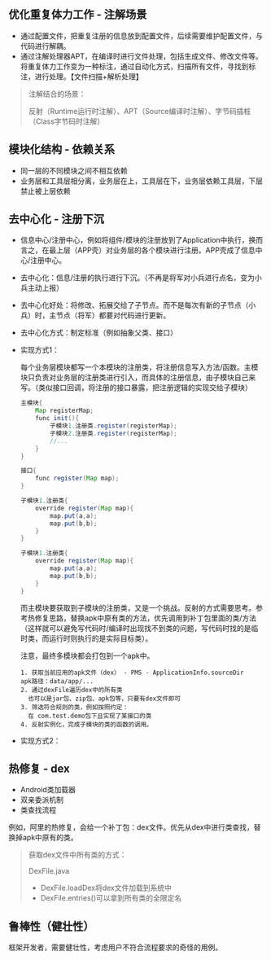 ## 优化重复体力工作 - 注解场景

- 通过配置文件，把重复注册的信息放到配置文件，后续需要维护配置文件，与代码进行解耦。
- 通过注解处理器APT，在编译时进行文件处理，包括生成文件、修改文件等。将重复体力工作变为一种标注，通过自动化方式，扫描所有文件，寻找到标注，进行处理。【文件扫描+解析处理】

> 注解结合的场景：
>
> 反射（Runtime运行时注解）、APT（Source编译时注解）、字节码插桩（Class字节码时注解）

## 模块化结构 - 依赖关系

- 同一层的不同模块之间不相互依赖
- 业务层和工具层相分离，业务层在上，工具层在下，业务层依赖工具层，下层禁止被上层依赖

## 去中心化 - 注册下沉

- 信息中心/注册中心，例如将组件/模块的注册放到了Application中执行，换而言之，在最上层（APP壳）对业务层的各个模块进行注册。APP壳成了信息中心/注册中心。

- 去中心化：信息/注册的执行进行下沉。（不再是将军对小兵进行点名，变为小兵主动上报）

- 去中心化好处：将修改、拓展交给了子节点。而不是每次有新的子节点（小兵）时，主节点（将军）都要对代码进行更新。

- 去中心化方式：制定标准（例如抽象父类、接口）

- 实现方式1：

  每个业务层模块都写一个本模块的注册类，将注册信息写入方法/函数。主模块只负责对业务层的注册类进行引入，而具体的注册信息，由子模块自己来写。（类似接口回调，将注册的接口暴露，把注册逻辑的实现交给子模块）

  ```java
  主模块{
      Map registerMap;
      func init(){
          子模块1.注册类.register(registerMap);
          子模块2.注册类.register(registerMap);
          //...
      }
  }
  
  接口{
      func register(Map map);
  }
  
  子模块1.注册类{
      override register(Map map){
          map.put(a,a);
          map.put(b,b);
      }
  }
  
  子模块1.注册类{
      override register(Map map){
          map.put(a,a);
          map.put(b,b);
      }
  }
  ```

  而主模块要获取到子模块的注册类，又是一个挑战。反射的方式需要思考。参考热修复思路，替换apk中原有类的方法，优先调用到补丁包里面的类/方法（这样就可以避免写代码时/编译时出现找不到类的问题，写代码时找的是临时类，而运行时则执行的是实际目标类）。

  注意，最终多模块都会打包到一个apk中。

  ```
  1. 获取当前应用的apk文件（dex） - PMS - ApplicationInfo.sourceDir
  apk路径：data/app/...
  2. 通过dexFile遍历dex中的所有类
  	也可以是jar包、zip包、apk包等，只要有dex文件即可
  3. 筛选符合规则的类，例如按照约定：
  	在 com.test.demo包下且实现了某接口的类
  4. 反射实例化，完成子模块的类的函数的调用。
  ```

- 实现方式2：

## 热修复 - dex

- Android类加载器
- 双亲委派机制
- 类查找流程

例如，阿里的热修复，会给一个补丁包：dex文件。优先从dex中进行类查找，替换掉apk中原有的类。

> 获取dex文件中所有类的方式：
>
> DexFile.java 
>
> - DexFile.loadDex将dex文件加载到系统中
> - DexFile.entries()可以拿到所有类的全限定名



## 鲁棒性（健壮性）

框架开发者，需要健壮性，考虑用户不符合流程要求的奇怪的用例。